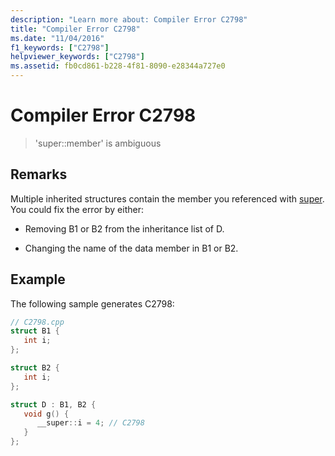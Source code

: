 ```yaml
---
description: "Learn more about: Compiler Error C2798"
title: "Compiler Error C2798"
ms.date: "11/04/2016"
f1_keywords: ["C2798"]
helpviewer_keywords: ["C2798"]
ms.assetid: fb0cd861-b228-4f81-8090-e28344a727e0
---
```

# Compiler Error C2798

> 'super::member' is ambiguous

## Remarks

Multiple inherited structures contain the member you referenced with [super](../../cpp/super.md). You could fix the error by either:

- Removing B1 or B2 from the inheritance list of D.

- Changing the name of the data member in B1 or B2.

## Example

The following sample generates C2798:

```cpp
// C2798.cpp
struct B1 {
   int i;
};

struct B2 {
   int i;
};

struct D : B1, B2 {
   void g() {
      __super::i = 4; // C2798
   }
};
```
